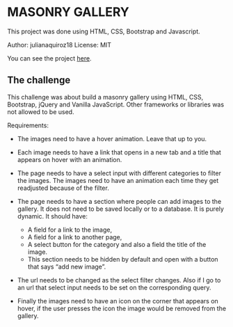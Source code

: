 # MASONRY GALLERY

This project was done using HTML, CSS, Bootstrap and Javascript.

Author: julianaquiroz18   License: MIT

You can see the project [here](https://julianaquiroz18.github.io/mansoryGallery/).

## The challenge

This challenge was about build a masonry gallery using HTML, CSS, Bootstrap, jQuery and Vanilla JavaScript. Other frameworks or libraries was not allowed to be used.

Requirements:
- The images need to have a hover animation. Leave that up to you.
- Each image needs to have a link that opens in a new tab and a title that appears 
on hover with an animation.
- The page needs to have a select input with different categories to filter the 
images. The images need to have an animation each time they get readjusted
because of the filter.
- The page needs to have a section where people can add images to the gallery. It
does not need to be saved locally or to a database. It is purely dynamic. It
should have:
    - A field for a link to the image,
    - A field for a link to another page,
    - A select button for the category and also a field the title of the image.
    - This section needs to be hidden by default and open with a button that
    says “add new image”.

- The url needs to be changed as the select filter changes. Also if I go to an url that
select input needs to be set on the corresponding query.
- Finally the images need to have an icon on the corner that appears on hover, if
the user presses the icon the image would be removed from the gallery.